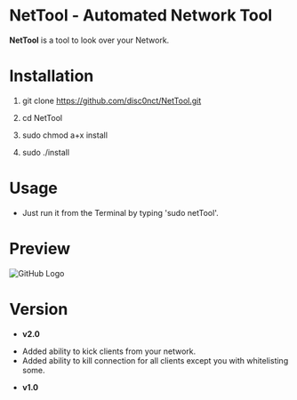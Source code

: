 # NetTool - Automated Network Tool
**NetTool** is a tool to look over your Network.

# Installation 
 
1. git clone https://github.com/disc0nct/NetTool.git
 
1. cd NetTool
 
1. sudo chmod a+x install

1. sudo ./install
 
# Usage

- Just run it from the Terminal by typing 'sudo netTool'.

# Preview 

![GitHub Logo](https://imgur.com/E7VTWxp.png)

# Version 
* **v2.0** 
- Added ability to kick clients from your network.
- Added ability to kill connection for all clients except you with whitelisting some.
* **v1.0**
